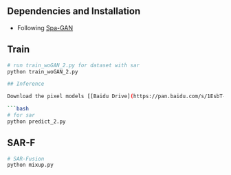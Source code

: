## Dependencies and Installation

- Following [Spa-GAN](https://github.com/Penn000/SpA-GAN_for_cloud_removal)

## Train

```bash
# run train_woGAN_2.py for dataset with sar
python train_woGAN_2.py

## Inference

Download the pixel models [[Baidu Drive](https://pan.baidu.com/s/1EsbT-3bQKbBug7LPshAnnw  )] (code:1234) and run the inference code.

```bash
# for sar
python predict_2.py
```

## SAR-F

```bash
# SAR-Fusion
python mixup.py
```

